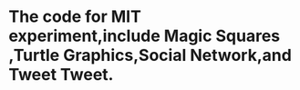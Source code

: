 # The code for MIT experiment,include Magic Squares ,Turtle Graphics,Social Network,and Tweet Tweet.

